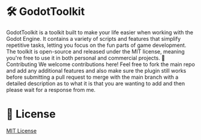 # 🛠 GodotToolkit
GodotToolkit is a toolkit built to make your life easier when working with the Godot Engine. It contains a variety of scripts and features that simplify repetitive tasks, letting you focus on the fun parts of game development. The toolkit is open-source and released under the MIT license, meaning you're free to use it in both personal and commercial projects.
🤝 Contributing
We welcome contributions here! Feel free to fork the main repo and add any additional features and also make sure the plugin still works before submitting a pull request to merge with the main branch with a detailed description as to what it is that you are wanting to add and then please wait for a response from me.
# 📜 License
[MIT License
](https://raw.githubusercontent.com/sirjoehighton/GodotToolkit/main/LICENSE)
